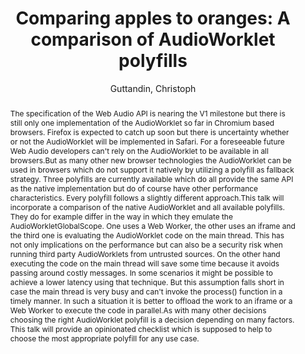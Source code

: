---
title: "Comparing apples to oranges: A comparison of AudioWorklet polyfills"
abstract: "The specification of the Web Audio API is nearing the V1 milestone but there is still only one implementation of the AudioWorklet so far in Chromium based browsers. Firefox is expected to catch up soon but there is uncertainty whether or not the AudioWorklet will be implemented in Safari. For a foreseeable future Web Audio developers can't rely on the AudioWorklet to be available in all browsers.But as many other new browser technologies the AudioWorklet can be used in browsers which do not support it natively by utilizing a polyfill as fallback strategy. Three polyfills are currently available which do all provide the same API as the native implementation but do of course have other performance characteristics. Every polyfill follows a slightly different approach.This talk will incorporate a comparison of the native AudioWorklet and all available polyfills. They do for example differ in the way in which they emulate the AudioWorkletGlobalScope. One uses a Web Worker, the other uses an iframe and the third one is evaluating the AudioWorklet code on the main thread. This has not only implications on the performance but can also be a security risk when running third party AudioWorklets from untrusted sources. On the other hand executing the code on the main thread will save some time because it avoids passing around costly messages. In some scenarios it might be possible to achieve a lower latency using that technique. But this assumption falls short in case the main thread is very busy and can't invoke the process() function in a timely manner. In such a situation it is better to offload the work to an iframe or a Web Worker to execute the code in parallel.As with many other decisions choosing the right AudioWorklet polyfill is a decision depending on many factors. This talk will provide an opinionated checklist which is supposed to help to choose the most appropriate polyfill for any use case."
address: "Trondheim, Norway"
booktitle: "Proceedings of the International Web Audio Conference"
editor: "Xambó, Anna and Martín, Sara R. and Roma, Gerard"
month: "December"
publisher: "NTNU"
series: "WAC '19"
pages: "116"
ID: "57"
author: "Guttandin, Christoph"
webAuthor: "Christoph Guttandin"
track: "Talk"
year: "2019"
tags: year2019
media: https://youtu.be/jIj-tNYdoCM
pdflink: "/_data/papers/pdf/2019/2019_57.pdf"
ISSN: "2663-5844"
---